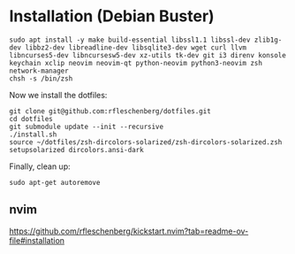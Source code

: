 # Installation (Debian Buster)

```
sudo apt install -y make build-essential libssl1.1 libssl-dev zlib1g-dev libbz2-dev libreadline-dev libsqlite3-dev wget curl llvm libncurses5-dev libncursesw5-dev xz-utils tk-dev git i3 direnv konsole keychain xclip neovim neovim-qt python-neovim python3-neovim zsh network-manager
chsh -s /bin/zsh
```

Now we install the dotfiles:
```
git clone git@github.com:rfleschenberg/dotfiles.git
cd dotfiles
git submodule update --init --recursive
./install.sh
source ~/dotfiles/zsh-dircolors-solarized/zsh-dircolors-solarized.zsh
setupsolarized dircolors.ansi-dark
```

Finally, clean up:
```
sudo apt-get autoremove
```

## nvim

https://github.com/rfleschenberg/kickstart.nvim?tab=readme-ov-file#installation

